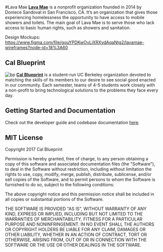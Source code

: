 #Lava Mae
**[Lava Mae](http://lavamae.org)**
is a nonprofit organization founded in 2014 by Doniece Sandoval in San Francisco, CA.
It’s an organization that gives those experiencing homelessness the opportunity to have access
to mobile showers and toilets. The main goal of Lava Mae is to serve those who lack access to
basic human rights, such as showers and sanitation.

Design Mockups: https://www.figma.com/file/gouYPDKwOvLiXRXvdAqaNtg2/lavamae-wireframes?node-id=18%3A60

## Cal Blueprint
![bp](https://raw.githubusercontent.com/calblueprint/calblueprint.org.old/master/app/assets/images/banner-facebook.png)
**[Cal Blueprint](http://www.calblueprint.org/)** is a student-run UC Berkeley
organization devoted to matching the skills of its members to our desire to see
social good enacted in our community. Each semester, teams of 4-5 students work
closely with a non-profit to bring technological solutions to the problems they
face every day.

## Getting Started and Documentation
Check out the developer guide and codebase documentation [here](docs/README.md).

## MIT License
Copyright 2017 Cal Blueprint

Permission is hereby granted, free of charge, to any person obtaining a copy of this software and associated documentation files (the "Software"), to deal in the Software without restriction, including without limitation the rights to use, copy, modify, merge, publish, distribute, sublicense, and/or sell copies of the Software, and to permit persons to whom the Software is furnished to do so, subject to the following conditions:

The above copyright notice and this permission notice shall be included in all copies or substantial portions of the Software.

THE SOFTWARE IS PROVIDED "AS IS", WITHOUT WARRANTY OF ANY KIND, EXPRESS OR IMPLIED, INCLUDING BUT NOT LIMITED TO THE WARRANTIES OF MERCHANTABILITY, FITNESS FOR A PARTICULAR PURPOSE AND NONINFRINGEMENT. IN NO EVENT SHALL THE AUTHORS OR COPYRIGHT HOLDERS BE LIABLE FOR ANY CLAIM, DAMAGES OR OTHER LIABILITY, WHETHER IN AN ACTION OF CONTRACT, TORT OR OTHERWISE, ARISING FROM, OUT OF OR IN CONNECTION WITH THE SOFTWARE OR THE USE OR OTHER DEALINGS IN THE SOFTWARE.
